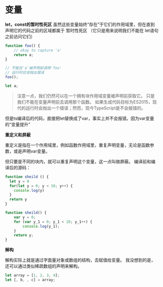 # 变量

**let，const的暂时性死区**
虽然这些变量始终“存在”于它们的作用域里，但在直到声明它的代码之前的区域都属于 暂时性死区
（它只是用来说明我们不能在 let语句之前访问它们）

```ts
function foo() {
    // okay to capture 'a'
    return a;
}

// 不能在'a'被声明前调用'foo'
// 运行时应该抛出错误
foo();

let a;
```

> 注意一点，我们仍然可以在一个拥有块作用域变量被声明前获取它。 只是我们不能在变量声明前去调用那个函数。 如果生成代码目标为ES2015，现代的运行时会抛出一个错误；然而，现今TypeScript是不会报错的。

但是ts编译后的代码，直接把let替换成了var，事实上并不会报错。因为var变量的“变量提升”


**重定义和屏蔽**

重定义是指在一个作用域里，例如函数作用域里，重复声明变量，无论是函数参数，或是声明var变量。

但只要是不同的块内，就可以重复声明这个变量，这一点叫做屏蔽。
编译前和编译后的源码：

```js
function sheild () {
  let y = 0
  for(let y = 0; y < 10; y++) {
    console.log(y)
  }
  return y
}

function sheild() {
    var y = 0;
    for (var y_1 = 0; y_1 < 10; y_1++) {
        console.log(y_1);
    }
    return y;
}
```


**解构**


解构实际上就是通过字面量对象或数组的结构，去赋值给变量。
我没想到的是，还可以通过类似稀疏数组的声明来解构。

```ts
let array = [1, 2, 3, 4];
let [, b, , c] = array;
```